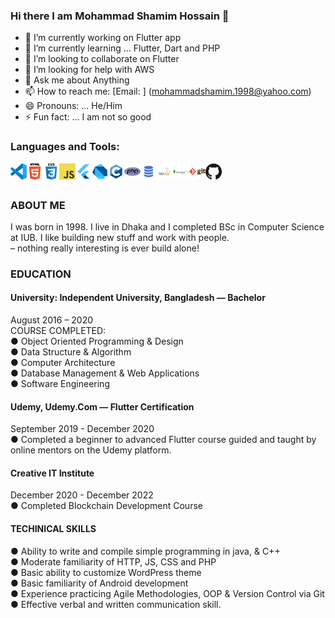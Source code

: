 ### Hi there I am Mohammad Shamim Hossain 👋

- 🔭 I’m currently working on Flutter app
- 🌱 I’m currently learning ... Flutter, Dart and PHP
- 👯 I’m looking to collaborate on Flutter
- 🤔 I’m looking for help with AWS
- 💬 Ask me about Anything
- 📫 How to reach me: [Email: ] (mohammadshamim.1998@yahoo.com)
- 😄 Pronouns: ... He/Him
- ⚡ Fun fact: ... I am not so good
### Languages and Tools:

<img align="left" alt="Visual Studio Code" width="26px" src="https://raw.githubusercontent.com/github/explore/80688e429a7d4ef2fca1e82350fe8e3517d3494d/topics/visual-studio-code/visual-studio-code.png" />
<img align="left" alt="HTML5" width="26px" src="https://raw.githubusercontent.com/github/explore/80688e429a7d4ef2fca1e82350fe8e3517d3494d/topics/html/html.png" />
<img align="left" alt="CSS3" width="26px" src="https://raw.githubusercontent.com/github/explore/80688e429a7d4ef2fca1e82350fe8e3517d3494d/topics/css/css.png" />
<img align="left" alt="JavaScript" width="26px" src="https://raw.githubusercontent.com/github/explore/80688e429a7d4ef2fca1e82350fe8e3517d3494d/topics/javascript/javascript.png" />
<img align="left" alt="React" width="26px" src="https://raw.githubusercontent.com/github/explore/80688e429a7d4ef2fca1e82350fe8e3517d3494d/topics/flutter/flutter.png" />
<img align="left" alt="Gatsby" width="26px" src="https://raw.githubusercontent.com/github/explore/e94815998e4e0713912fed477a1f346ec04c3da2/topics/dart/dart.png" />
<img align="left" alt="Gatsby" width="26px" src="https://raw.githubusercontent.com/github/explore/e94815998e4e0713912fed477a1f346ec04c3da2/topics/c/c.png" />
<img align="left" alt="Deno" width="26px" src="https://raw.githubusercontent.com/github/explore/361e2821e2dea67711cde99c9c40ed357061cf27/topics/php/php.png" />
<img align="left" alt="SQL" width="26px" src="https://raw.githubusercontent.com/github/explore/80688e429a7d4ef2fca1e82350fe8e3517d3494d/topics/sql/sql.png" />
<img align="left" alt="MySQL" width="26px" src="https://raw.githubusercontent.com/github/explore/80688e429a7d4ef2fca1e82350fe8e3517d3494d/topics/mysql/mysql.png" />
<img align="left" alt="MongoDB" width="26px" src="https://raw.githubusercontent.com/github/explore/80688e429a7d4ef2fca1e82350fe8e3517d3494d/topics/mongodb/mongodb.png" />
<img align="left" alt="Git" width="26px" src="https://raw.githubusercontent.com/github/explore/80688e429a7d4ef2fca1e82350fe8e3517d3494d/topics/git/git.png" />
<img align="left" alt="GitHub" width="26px" src="https://raw.githubusercontent.com/github/explore/78df643247d429f6cc873026c0622819ad797942/topics/github/github.png" />

<br />
<br />

###  ABOUT ME </br>
I was born in 1998. I live in Dhaka and I completed  BSc  in Computer  Science  at  IUB.  I  like building  new  stuff and  work  with people.  </br>
– nothing really interesting is ever build alone! 

### EDUCATION
#### University: Independent University, Bangladesh — Bachelor </br>
August 2016 – 2020</br>
COURSE COMPLETED: </br>
● Object Oriented Programming & Design</br>
● Data Structure & Algorithm</br>
● Computer Architecture</br>
● Database Management & Web Applications</br>
● Software Engineering</br>
#### Udemy, Udemy.Com — Flutter Certification</br>
September 2019 - December 2020</br>
● Completed a beginner to advanced Flutter course guided and taught by 
online mentors on the Udemy platform.</br>
#### Creative IT Institute</br>
December 2020 - December 2022</br>
● Completed Blockchain Development Course</br>
#### TECHINICAL SKILLS</br>
● Ability to write and compile simple programming in java, & C++</br>
● Moderate familiarity of HTTP, JS, CSS and PHP</br>
● Basic ability to customize WordPress theme </br>
● Basic familiarity of Android development</br>
● Experience practicing Agile Methodologies, OOP & Version Control via Git </br>
● Effective verbal and written communication skill.</br>


